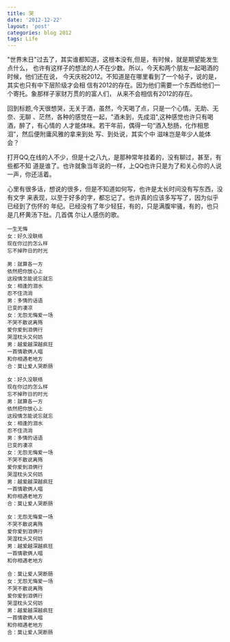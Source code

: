 ```yaml
---
title: 哭
date: '2012-12-22'
layout: 'post'
categories: blog 2012
tags: Life
---
```


"世界末日"过去了，其实谁都知道，这根本没有,但是，有时候，就是期望能发生点什么，
也许有这样子的想法的人不在少数。所以，今天和两个朋友一起喝酒的时候，他们还在说，
今天庆祝2012。不知道是在哪里看到了一个帖子，说的是，其实也只有中下层阶级才会相
信有2012的存在。因为他们需要一个东西给他们一个寄托。象那样子家财万贯的的富人们，
从来不会相信有2012的存在。

回到标题,今天很想哭，无关于酒，虽然，今天喝了点，只是一个心情。无助、无奈、无聊
、茫然，各种的感觉在一起，"酒未到，先成泪",这种感觉也许只有喝酒，醉了，有心情的
人才能体味。若干年前，偶得一句“酒入愁肠，化作相思泪”，然后便附庸风雅的拿来到处
写、到处说，其实个中
滋味岂是年少人能体会？

打开QQ,在线的人不少，但是十之八九，是那种常年挂着的，没有聊过，甚至，有些都不知
道是谁了。也许就象当年说的一样，上QQ也许只是为了和关心你的人说一声，你还活着。

心里有很多话，想说的很多，但是不知道如何写，也许是太长时间没有写东西，没有文字
来表现，以至于好多的字，都忘记了。也许真的应该多写写了，因为似乎已经到了伤怀的
年纪。已经没有了年少轻狂，有的，只是满腹牢骚，有的，也只是几杯黄汤下肚。几首偶
尔让人感伤的歌。

    一生无悔
    女：好久没联络
    现在你过的怎么样
    忘不掉昨日的时光

    男：就算各一方
    依然把你放心上
    这段情怎能说忘就忘
    女：相逢的泪水
    忍不住流淌
    男：多情的话语
    已变的凄凉
    女：无怨无悔爱一场
    不哭不散说离殇
    爱你爱到泪俩行
    哭湿枕头又何妨
    男：越爱越深越疯狂
    一首情歌俩人唱
    和你相遇老地方
    合：莫让爱人哭断肠

    女：好久没联络
    现在你过的怎么样
    忘不掉昨日的时光
    男：就算各一方
    依然把你放心上
    这段情怎能说忘就忘
    女：相逢的泪水
    忍不住流淌
    男：多情的话语
    已变的凄凉
    女：无怨无悔爱一场
    不哭不散说离殇
    爱你爱到泪俩行
    哭湿枕头又何妨
    男：越爱越深越疯狂
    一首情歌俩人唱
    和你相遇老地方
    合：莫让爱人哭断肠

    女：无怨无悔爱一场
    不哭不散说离殇
    爱你爱到泪俩行
    哭湿枕头又何妨
    男：越爱越深越疯狂
    一首情歌俩人唱
    和你相遇老地方

    合：莫让爱人哭断肠
    女：无怨无悔爱一场
    不哭不散说离殇
    爱你爱到泪俩行
    哭湿枕头又何妨
    男：越爱越深越疯狂
    一首情歌俩人唱
    和你相遇老地方
    合：莫让爱人哭断肠

